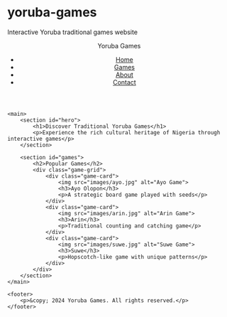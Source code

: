 # yoruba-games
Interactive Yoruba traditional games website
<!DOCTYPE html>
<html lang="en">
<head>
    <meta charset="UTF-8">
    <meta name="viewport" content="width=device-width, initial-scale=1.0">
    <title>Yoruba Games - Traditional African Gaming</title>
    <link rel="stylesheet" href="styles.css">
</head>
<body>
    <header>
        <nav>
            <div class="logo">Yoruba Games</div>
            <ul>
                <li><a href="#home">Home</a></li>
                <li><a href="#games">Games</a></li>
                <li><a href="#about">About</a></li>
                <li><a href="#contact">Contact</a></li>
            </ul>
        </nav>
    </header>

    <main>
        <section id="hero">
            <h1>Discover Traditional Yoruba Games</h1>
            <p>Experience the rich cultural heritage of Nigeria through interactive games</p>
        </section>

        <section id="games">
            <h2>Popular Games</h2>
            <div class="game-grid">
                <div class="game-card">
                    <img src="images/ayo.jpg" alt="Ayo Game">
                    <h3>Ayo Olopon</h3>
                    <p>A strategic board game played with seeds</p>
                </div>
                <div class="game-card">
                    <img src="images/arin.jpg" alt="Arin Game">
                    <h3>Arin</h3>
                    <p>Traditional counting and catching game</p>
                </div>
                <div class="game-card">
                    <img src="images/suwe.jpg" alt="Suwe Game">
                    <h3>Suwe</h3>
                    <p>Hopscotch-like game with unique patterns</p>
                </div>
            </div>
        </section>
    </main>

    <footer>
        <p>&copy; 2024 Yoruba Games. All rights reserved.</p>
    </footer>
</body>
</html>
